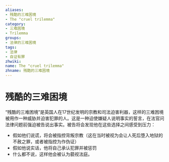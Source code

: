 ```yaml
---
aliases:
- 残酷的三难困境
- The "cruel trilemma"
category:
- 三难困境
- Trilemma
groups:
- 法律的三难困境
tags:
- 法律
- 自证有罪
zhwiki:
name: The "cruel trilemma"
zhname: 残酷的三难困境
---
```


# 残酷的三难困境

“残酷的三难困境”是英国人在17世纪发明的宗教和司法迫害利器，这样的三难困境被用作一种威胁并迫害犯罪的人。这是一种迫使嫌疑人说明事实的誓言，在法官问法律问题前强迫被告说出事实。被告将会发现他在这些选择之间感受到压力：

* 假如他们说谎，将会被指控背叛宗教（这在当时被视为会让人死后堕入地狱的不赦之罪，或者被指控为作伪证）
* 假如他说实话，他将自己承认犯罪并被惩罚
* 什么都不说，这样他会被认为藐视法庭。

